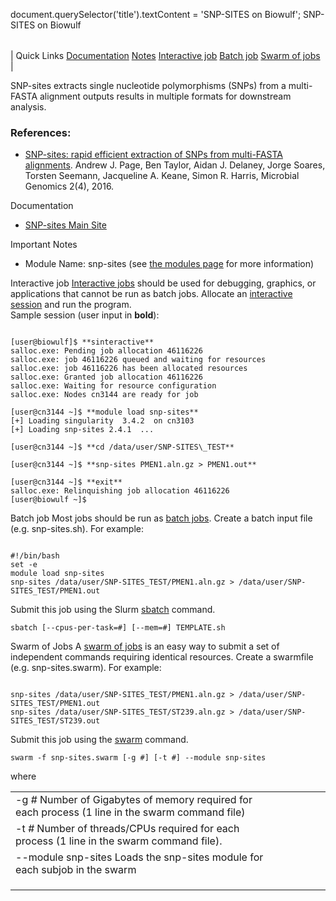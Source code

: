 

document.querySelector('title').textContent = 'SNP-SITES on Biowulf';
SNP-SITES on Biowulf


|  |
| --- |
| 
Quick Links
[Documentation](#doc)
[Notes](#notes)
[Interactive job](#int) 
[Batch job](#sbatch) 
[Swarm of jobs](#swarm) 
 |



SNP-sites extracts single nucleotide polymorphisms (SNPs) from a multi-FASTA alignment outputs results in multiple formats for downstream analysis.



### References:


* [SNP-sites: rapid efficient extraction of SNPs from multi-FASTA alignments](https://doi.org/10.1099/mgen.0.000056). Andrew J. Page, Ben Taylor, Aidan J. Delaney, Jorge Soares, Torsten Seemann, Jacqueline A. Keane, Simon R. Harris, Microbial Genomics 2(4), 2016.


Documentation
* [SNP-sites Main Site](http://sanger-pathogens.github.io/snp-sites/)


Important Notes
* Module Name: snp-sites (see [the modules page](/apps/modules.html) for more information)



Interactive job
[Interactive jobs](/docs/userguide.html#int) should be used for debugging, graphics, or applications that cannot be run as batch jobs.
Allocate an [interactive session](/docs/userguide.html#int) and run the program.   
Sample session (user input in **bold**):



```

[user@biowulf]$ **sinteractive**
salloc.exe: Pending job allocation 46116226
salloc.exe: job 46116226 queued and waiting for resources
salloc.exe: job 46116226 has been allocated resources
salloc.exe: Granted job allocation 46116226
salloc.exe: Waiting for resource configuration
salloc.exe: Nodes cn3144 are ready for job

[user@cn3144 ~]$ **module load snp-sites**
[+] Loading singularity  3.4.2  on cn3103 
[+] Loading snp-sites 2.4.1  ... 

[user@cn3144 ~]$ **cd /data/user/SNP-SITES\_TEST**

[user@cn3144 ~]$ **snp-sites PMEN1.aln.gz > PMEN1.out**

[user@cn3144 ~]$ **exit**
salloc.exe: Relinquishing job allocation 46116226
[user@biowulf ~]$

```


Batch job
Most jobs should be run as [batch jobs](/docs/userguide.html#submit).
Create a batch input file (e.g. snp-sites.sh). For example:



```

#!/bin/bash
set -e
module load snp-sites
snp-sites /data/user/SNP-SITES_TEST/PMEN1.aln.gz > /data/user/SNP-SITES_TEST/PMEN1.out

```

Submit this job using the Slurm [sbatch](/docs/userguide.html) command.



```
sbatch [--cpus-per-task=#] [--mem=#] TEMPLATE.sh
```

Swarm of Jobs 
A [swarm of jobs](/apps/swarm.html) is an easy way to submit a set of independent commands requiring identical resources.
Create a swarmfile (e.g. snp-sites.swarm). For example:



```

snp-sites /data/user/SNP-SITES_TEST/PMEN1.aln.gz > /data/user/SNP-SITES_TEST/PMEN1.out
snp-sites /data/user/SNP-SITES_TEST/ST239.aln.gz > /data/user/SNP-SITES_TEST/ST239.out

```

Submit this job using the [swarm](/apps/swarm.html) command.



```
swarm -f snp-sites.swarm [-g #] [-t #] --module snp-sites
```

where


|  |  |  |  |  |  |
| --- | --- | --- | --- | --- | --- |
| -g *#*  Number of Gigabytes of memory required for each process (1 line in the swarm command file)
 | -t *#* Number of threads/CPUs required for each process (1 line in the swarm command file).
 | --module snp-sites Loads the snp-sites module for each subjob in the swarm 
 | |
 | |
 | |








